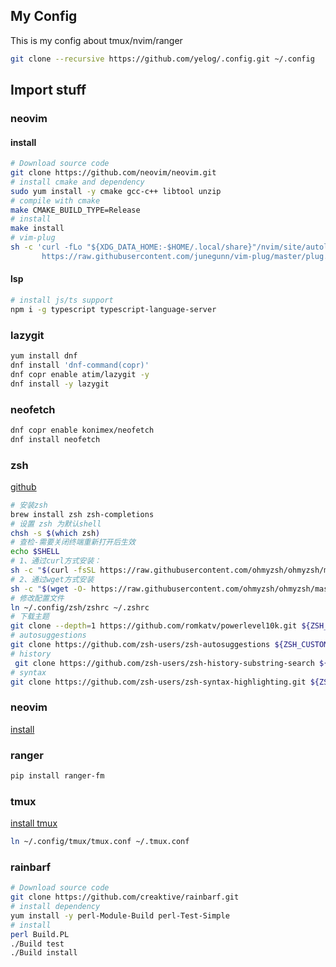 ## My Config
This is my config about tmux/nvim/ranger

```bash
git clone --recursive https://github.com/yelog/.config.git ~/.config
```

## Import stuff
### neovim

#### install
```bash
# Download source code
git clone https://github.com/neovim/neovim.git
# install cmake and dependency
sudo yum install -y cmake gcc-c++ libtool unzip
# compile with cmake
make CMAKE_BUILD_TYPE=Release
# install
make install
# vim-plug
sh -c 'curl -fLo "${XDG_DATA_HOME:-$HOME/.local/share}"/nvim/site/autoload/plug.vim --create-dirs \
       https://raw.githubusercontent.com/junegunn/vim-plug/master/plug.vim'
```

#### lsp

```bash
# install js/ts support
npm i -g typescript typescript-language-server
```


### lazygit
```bash
yum install dnf
dnf install 'dnf-command(copr)'
dnf copr enable atim/lazygit -y
dnf install -y lazygit
```

### neofetch
```bash
dnf copr enable konimex/neofetch
dnf install neofetch
```

### zsh
[github](https://github.com/ohmyzsh/ohmyzsh.git)
```bash
# 安装zsh
brew install zsh zsh-completions
# 设置 zsh 为默认shell
chsh -s $(which zsh)
# 查检-需要关闭终端重新打开后生效
echo $SHELL
# 1、通过curl方式安装：
sh -c "$(curl -fsSL https://raw.githubusercontent.com/ohmyzsh/ohmyzsh/master/tools/install.sh)"
# 2、通过wget方式安装
sh -c "$(wget -O- https://raw.githubusercontent.com/ohmyzsh/ohmyzsh/master/tools/install.sh)"
# 修改配置文件
ln ~/.config/zsh/zshrc ~/.zshrc
# 下载主题
git clone --depth=1 https://github.com/romkatv/powerlevel10k.git ${ZSH_CUSTOM:-$HOME/.oh-my-zsh/custom}/themes/powerlevel10k
# autosuggestions
git clone https://github.com/zsh-users/zsh-autosuggestions ${ZSH_CUSTOM:-~/.oh-my-zsh/custom}/plugins/zsh-autosuggestions
# history
 git clone https://github.com/zsh-users/zsh-history-substring-search ${ZSH_CUSTOM:-~/.oh-my-zsh/custom}/plugins/zsh-history-substring-search
# syntax
git clone https://github.com/zsh-users/zsh-syntax-highlighting.git ${ZSH_CUSTOM:-~/.oh-my-zsh/custom}/plugins/zsh-syntax-highlighting
```
### neovim
[install](https://github.com/neovim/neovim/wiki/Installing-Neovim)

### ranger

```bash
pip install ranger-fm

```
### tmux
[install tmux](https://github.com/tmux/tmux/wiki/Installing)

```bash
ln ~/.config/tmux/tmux.conf ~/.tmux.conf
```

### rainbarf
```bash
# Download source code
git clone https://github.com/creaktive/rainbarf.git
# install dependency
yum install -y perl-Module-Build perl-Test-Simple
# install
perl Build.PL
./Build test
./Build install
```

